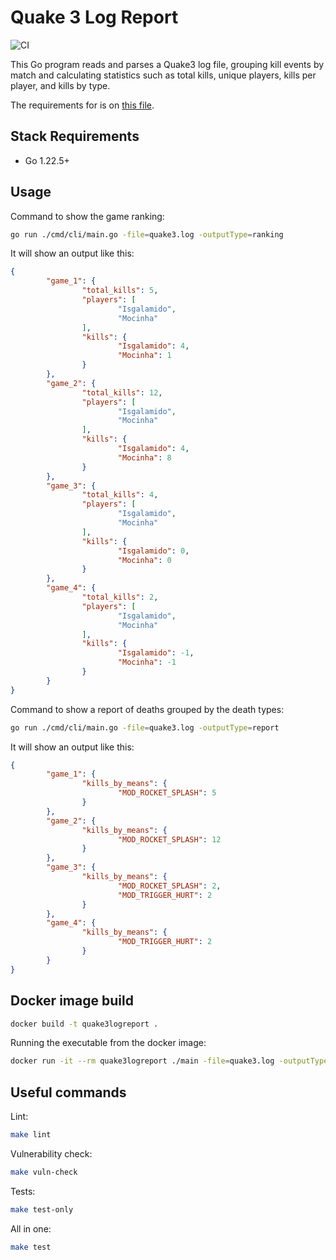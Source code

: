 # Quake 3 Log Report

![CI](https://github.com/cristiano-pacheco/quake3-log-report/actions/workflows/go.yml/badge.svg)

This Go program reads and parses a Quake3 log file, grouping kill events by match and calculating statistics such as total kills, unique players, kills per player, and kills by type.

The requirements for is on [this file](docs/requirements.md).

## Stack Requirements
- Go 1.22.5+

## Usage

Command to show the game ranking:
```bash
go run ./cmd/cli/main.go -file=quake3.log -outputType=ranking
```

It will show an output like this:
```json
{
        "game_1": {
                "total_kills": 5,
                "players": [
                        "Isgalamido",
                        "Mocinha"
                ],
                "kills": {
                        "Isgalamido": 4,
                        "Mocinha": 1
                }
        },
        "game_2": {
                "total_kills": 12,
                "players": [
                        "Isgalamido",
                        "Mocinha"
                ],
                "kills": {
                        "Isgalamido": 4,
                        "Mocinha": 8
                }
        },
        "game_3": {
                "total_kills": 4,
                "players": [
                        "Isgalamido",
                        "Mocinha"
                ],
                "kills": {
                        "Isgalamido": 0,
                        "Mocinha": 0
                }
        },
        "game_4": {
                "total_kills": 2,
                "players": [
                        "Isgalamido",
                        "Mocinha"
                ],
                "kills": {
                        "Isgalamido": -1,
                        "Mocinha": -1
                }
        }
}
```

Command to show a report of deaths grouped by the death types:
```bash
go run ./cmd/cli/main.go -file=quake3.log -outputType=report
```

It will show an output like this:
```json
{
        "game_1": {
                "kills_by_means": {
                        "MOD_ROCKET_SPLASH": 5
                }
        },
        "game_2": {
                "kills_by_means": {
                        "MOD_ROCKET_SPLASH": 12
                }
        },
        "game_3": {
                "kills_by_means": {
                        "MOD_ROCKET_SPLASH": 2,
                        "MOD_TRIGGER_HURT": 2
                }
        },
        "game_4": {
                "kills_by_means": {
                        "MOD_TRIGGER_HURT": 2
                }
        }
}
```

## Docker image build

```bash
docker build -t quake3logreport .
```

Running the executable from the docker image:
```bash
docker run -it --rm quake3logreport ./main -file=quake3.log -outputType=ranking
```

## Useful commands

Lint:

```bash
make lint
```

Vulnerability check:

```bash
make vuln-check
```

Tests:
```bash
make test-only
```

All in one:

```bash
make test
```